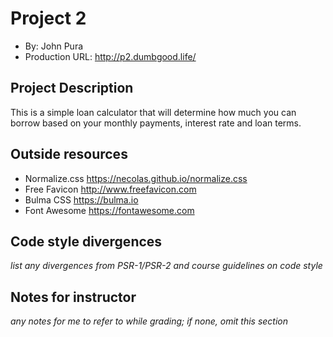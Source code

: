 # Project 2
+ By: John Pura
+ Production URL: <http://p2.dumbgood.life/>

## Project Description
This is a simple loan calculator that will determine how much you can borrow based on your monthly payments, interest rate and loan terms.

## Outside resources
* Normalize.css <https://necolas.github.io/normalize.css>
* Free Favicon <http://www.freefavicon.com>
* Bulma CSS <https://bulma.io>
* Font Awesome <https://fontawesome.com>

## Code style divergences
*list any divergences from PSR-1/PSR-2 and course guidelines on code style*

## Notes for instructor
*any notes for me to refer to while grading; if none, omit this section*